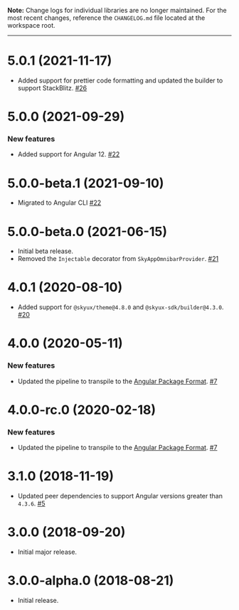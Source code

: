 **Note:** Change logs for individual libraries are no longer maintained. For the most recent changes, reference the `CHANGELOG.md` file located at the workspace root.

---

# 5.0.1 (2021-11-17)

- Added support for prettier code formatting and updated the builder to support StackBlitz. [#26](https://github.com/blackbaud/skyux-omnibar-interop/pull/26)

# 5.0.0 (2021-09-29)

### New features

- Added support for Angular 12. [#22](https://github.com/blackbaud/skyux-omnibar-interop/pull/22)

# 5.0.0-beta.1 (2021-09-10)

- Migrated to Angular CLI [#22](https://github.com/blackbaud/skyux-omnibar-interop/pull/22)

# 5.0.0-beta.0 (2021-06-15)

- Initial beta release.
- Removed the `Injectable` decorator from `SkyAppOmnibarProvider`. [#21](https://github.com/blackbaud/skyux-omnibar-interop/pull/21)

# 4.0.1 (2020-08-10)

- Added support for `@skyux/theme@4.8.0` and `@skyux-sdk/builder@4.3.0`. [#20](https://github.com/blackbaud/skyux-omnibar-interop/pull/20)

# 4.0.0 (2020-05-11)

### New features

- Updated the pipeline to transpile to the [Angular Package Format](https://docs.google.com/document/d/1CZC2rcpxffTDfRDs6p1cfbmKNLA6x5O-NtkJglDaBVs/preview). [#7](https://github.com/blackbaud/skyux-omnibar-interop/pull/7)

# 4.0.0-rc.0 (2020-02-18)

### New features

- Updated the pipeline to transpile to the [Angular Package Format](https://docs.google.com/document/d/1CZC2rcpxffTDfRDs6p1cfbmKNLA6x5O-NtkJglDaBVs/preview). [#7](https://github.com/blackbaud/skyux-omnibar-interop/pull/7)

# 3.1.0 (2018-11-19)

- Updated peer dependencies to support Angular versions greater than `4.3.6`. [#5](https://github.com/blackbaud/skyux-omnibar-interop/pull/5)

# 3.0.0 (2018-09-20)

- Initial major release.

# 3.0.0-alpha.0 (2018-08-21)

- Initial release.
